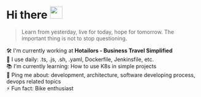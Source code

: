 # Hi there <img src="https://emojis.slackmojis.com/emojis/images/1536351075/4594/blob-wave.gif?1536351075" height="32" />

> Learn from yesterday, live for today, hope for tomorrow. The important thing is not to stop questioning.

🛠 I'm currently working at **Hotailors - Business Travel Simplified**  
🔧 I use daily: .ts, .js, .sh, .yaml, Dockerfile, Jenkinsfile, etc.  
📚 I'm currently learning: How to use K8s in simple projects  
💬 Ping me about: development, architecture, software developing process, devops related topics  
⚡️ Fun fact: Bike enthusiast  


<!--
**KamGor/KamGor** is a ✨ _special_ ✨ repository because its `README.md` (this file) appears on your GitHub profile.

Here are some ideas to get you started:

- 🔭 I’m currently working on ...
- 🌱 I’m currently learning ...
- 👯 I’m looking to collaborate on ...
- 🤔 I’m looking for help with ...
- 💬 Ask me about ...
- 📫 How to reach me: ...
- 😄 Pronouns: ...
- ⚡ Fun fact: ...
-->
